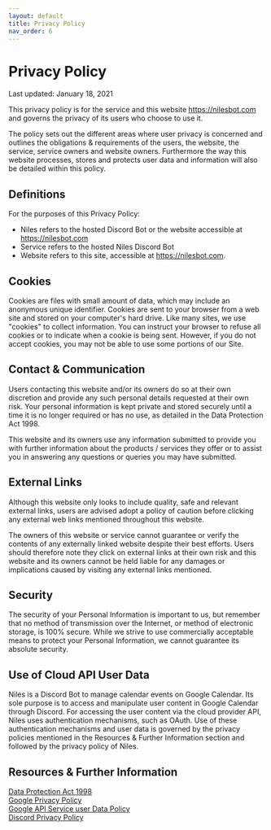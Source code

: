 ```yaml
---
layout: default
title: Privacy Policy
nav_order: 6
---
```


# Privacy Policy

Last updated: January 18, 2021

This privacy policy is for the service and this website https://nilesbot.com and governs the privacy of its users who choose to use it.

The policy sets out the different areas where user privacy is concerned and outlines the obligations & requirements of the users, the website, the service, service owners and website owners. Furthermore the way this website processes, stores and protects user data and information will also be detailed within this policy.

## Definitions
For the purposes of this Privacy Policy:

- Niles refers to the hosted Discord Bot or the website accessible at https://nilesbot.com
- Service refers to the hosted Niles Discord Bot
- Website refers to this site, accessible at https://nilesbot.com.

## Cookies
Cookies are files with small amount of data, which may include an anonymous unique identifier.
Cookies are sent to your browser from a web site and stored on your computer's hard drive.
Like many sites, we use "cookies" to collect information. You can instruct your browser to refuse all
cookies or to indicate when a cookie is being sent. However, if you do not accept cookies, you may
not be able to use some portions of our Site.

## Contact & Communication
Users contacting this website and/or its owners do so at their own discretion and provide any such personal details requested at their own risk. Your personal information is kept private and stored securely until a time it is no longer required or has no use, as detailed in the Data Protection Act 1998.

This website and its owners use any information submitted to provide you with further information about the products / services they offer or to assist you in answering any questions or queries you may have submitted.

## External Links
Although this website only looks to include quality, safe and relevant external links, users are advised adopt a policy of caution before clicking any external web links mentioned throughout this website.

The owners of this website or service cannot guarantee or verify the contents of any externally linked website despite their best efforts. Users should therefore note they click on external links at their own risk and this website and its owners cannot be held liable for any damages or implications caused by visiting any external links mentioned.

## Security
The security of your Personal Information is important to us, but remember that no method of
transmission over the Internet, or method of electronic storage, is 100% secure. While we strive to
use commercially acceptable means to protect your Personal Information, we cannot guarantee its
absolute security.

## Use of Cloud API User Data
Niles is a Discord Bot to manage calendar events on Google Calendar. Its sole purpose is to access and manipulate user content in Google Calendar through Discord. For accessing the user content via the cloud provider API, Niles uses authentication mechanisms, such as OAuth. Use of these authentication mechanisms and user data is governed by the privacy policies mentioned in the Resources & Further Information section and followed by the privacy policy of Niles.

## Resources & Further Information

[Data Protection Act 1998](http://www.legislation.gov.uk/ukpga/1998/29/contents)  
[Google Privacy Policy](https://policies.google.com/privacy)  
[Google API Service user Data Policy](https://developers.google.com/terms/api-services-user-data-policy)  
[Discord Privacy Policy](https://discord.com/privacy)
